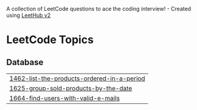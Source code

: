 A collection of LeetCode questions to ace the coding interview! - Created using [LeetHub v2](https://github.com/arunbhardwaj/LeetHub-2.0)

<!---LeetCode Topics Start-->
# LeetCode Topics
## Database
|  |
| ------- |
| [1462-list-the-products-ordered-in-a-period](https://github.com/kousalyaa13/SQL50_v2/tree/master/1462-list-the-products-ordered-in-a-period) |
| [1625-group-sold-products-by-the-date](https://github.com/kousalyaa13/SQL50_v2/tree/master/1625-group-sold-products-by-the-date) |
| [1664-find-users-with-valid-e-mails](https://github.com/kousalyaa13/SQL50_v2/tree/master/1664-find-users-with-valid-e-mails) |
<!---LeetCode Topics End-->
